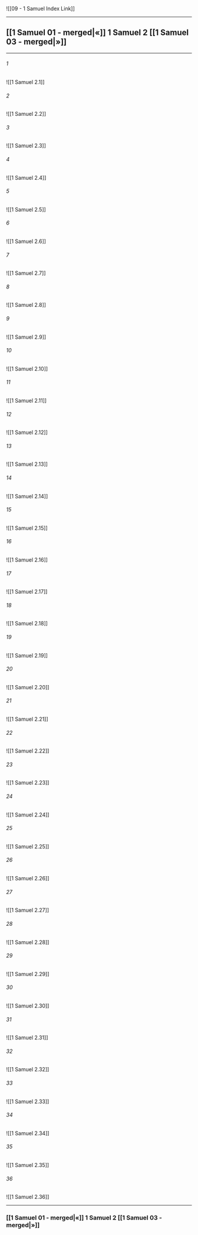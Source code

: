 ![[09 - 1 Samuel Index Link]]

---
##  [[1 Samuel 01 - merged|«]] 1 Samuel 2 [[1 Samuel 03 - merged|»]]

---

###### 1
![[1 Samuel 2.1]] 

###### 2
![[1 Samuel 2.2]] 

###### 3
![[1 Samuel 2.3]] 

###### 4
![[1 Samuel 2.4]]

###### 5 
![[1 Samuel 2.5]] 

###### 6
![[1 Samuel 2.6]] 

###### 7
![[1 Samuel 2.7]] 

###### 8
![[1 Samuel 2.8]] 

###### 9
![[1 Samuel 2.9]] 

###### 10
![[1 Samuel 2.10]] 

###### 11
![[1 Samuel 2.11]] 

###### 12
![[1 Samuel 2.12]]

###### 13
![[1 Samuel 2.13]] 

###### 14
![[1 Samuel 2.14]] 

###### 15
![[1 Samuel 2.15]]

###### 16
![[1 Samuel 2.16]] 

###### 17
![[1 Samuel 2.17]]

###### 18
![[1 Samuel 2.18]] 

###### 19
![[1 Samuel 2.19]] 

###### 20
![[1 Samuel 2.20]]

###### 21
![[1 Samuel 2.21]] 

###### 22
![[1 Samuel 2.22]] 

###### 23
![[1 Samuel 2.23]]

###### 24
![[1 Samuel 2.24]] 

###### 25
![[1 Samuel 2.25]]

###### 26
![[1 Samuel 2.26]] 

###### 27
![[1 Samuel 2.27]] 

###### 28
![[1 Samuel 2.28]]

###### 29
![[1 Samuel 2.29]] 

###### 30
![[1 Samuel 2.30]] 

###### 31
![[1 Samuel 2.31]] 

###### 32
![[1 Samuel 2.32]] 

###### 33
![[1 Samuel 2.33]]

###### 34
![[1 Samuel 2.34]] 

###### 35
![[1 Samuel 2.35]]

###### 36
![[1 Samuel 2.36]] 


---
###  [[1 Samuel 01 - merged|«]] 1 Samuel 2 [[1 Samuel 03 - merged|»]]